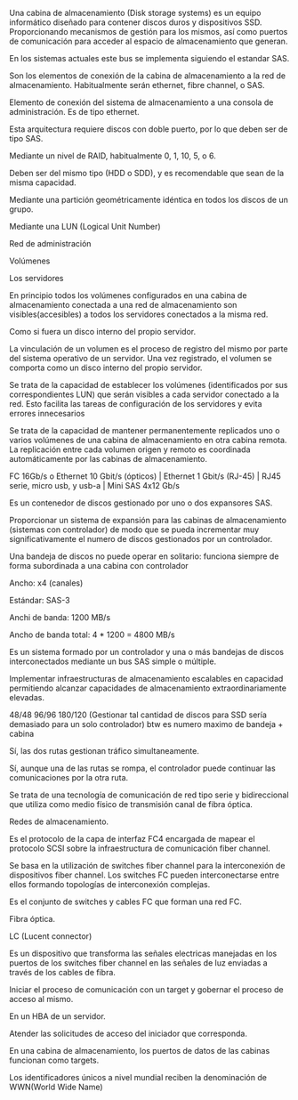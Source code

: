 Una cabina de almacenamiento (Disk storage systems) es un equipo informático diseñado para contener discos duros y dispositivos SSD. Proporcionando mecanismos de gestión para los mismos, así como puertos de comunicación para acceder al espacio de almacenamiento que generan.

En los sistemas actuales este bus se implementa siguiendo el estandar SAS.

Son los elementos de conexión de la cabina de almacenamiento a la red de almacenamiento. Habitualmente serán ethernet, fibre channel, o SAS.

Elemento de conexión del sistema de almacenamiento a una consola de administración. Es de tipo ethernet.

Esta arquitectura requiere discos con doble puerto, por lo que deben ser de tipo SAS.

Mediante un nivel de RAID, habitualmente 0, 1, 10, 5, o 6.

Deben ser del mismo tipo (HDD o SDD), y es recomendable que sean de la misma capacidad.

Mediante una partición geométricamente idéntica en todos los discos de un grupo.

Mediante una LUN (Logical Unit Number)

Red de administración

Volúmenes

Los servidores

En principio todos los volúmenes configurados en una cabina de almacenamiento conectada a una red de almacenamiento son visibles(accesibles) a todos los servidores conectados a la misma red.

Como si fuera un disco interno del propio servidor.

La vinculación de un volumen es el proceso de registro del mismo por parte del sistema operativo de un servidor. Una vez registrado, el volumen se comporta como un disco interno del propio servidor.

Se trata de la capacidad de establecer los volúmenes (identificados por sus correspondientes LUN) que serán visibles a cada servidor conectado a la red. Esto facilita las tareas de configuración de los servidores  y evita errores innecesarios 

Se trata de la capacidad de mantener permanentemente replicados uno o varios volúmenes de una cabina de almacenamiento en otra cabina remota. La replicación entre cada volumen origen y remoto es coordinada automáticamente por las cabinas de almacenamiento.

FC 16Gb/s o Ethernet 10 Gbit/s (ópticos) | Ethernet 1 Gbit/s (RJ-45) | RJ45 serie, micro usb, y usb-a | Mini SAS 4x12 Gb/s

Es un contenedor de discos gestionado por uno o dos expansores SAS.

Proporcionar un sistema de expansión para las cabinas de almacenamiento (sistemas con controlador) de modo que se pueda incrementar muy significativamente el numero de discos gestionados por un controlador.

Una bandeja de discos no puede operar en solitario: funciona siempre de forma subordinada a una cabina con controlador

Ancho: x4 (canales)

Estándar: SAS-3

Anchi de banda: 1200 MB/s

Ancho de banda total: 4 * 1200 = 4800 MB/s

Es un sistema formado por un controlador y una o más bandejas de discos interconectados mediante un bus SAS simple o múltiple.

Implementar infraestructuras de almacenamiento escalables en capacidad permitiendo alcanzar capacidades de almacenamiento extraordinariamente elevadas.

48/48 96/96 180/120 (Gestionar tal cantidad de discos para SSD sería demasiado para un solo controlador) btw es numero maximo de bandeja + cabina

Sí, las dos rutas gestionan tráfico simultaneamente.

Sí, aunque una de las rutas se rompa, el controlador puede continuar las comunicaciones por la otra ruta.

Se trata de una tecnología de comunicación de red tipo serie y bidireccional que utiliza como medio físico de transmisión canal de fibra óptica.

Redes de almacenamiento.

Es el protocolo de la capa de interfaz FC4 encargada de mapear el protocolo SCSI sobre la infraestructura de comunicación fiber channel.

Se basa en la utilización de switches fiber channel para la interconexión de dispositivos fiber channel. Los switches FC pueden interconectarse entre ellos formando topologías de interconexión complejas. 

Es el conjunto de switches y cables FC que forman una red FC.

Fibra óptica.

LC (Lucent connector)

Es un dispositivo que transforma las señales electricas manejadas en los puertos de los switches fiber channel en las señales de luz enviadas a través de los cables de fibra.

Iniciar el proceso de comunicación con un target y gobernar el proceso de acceso al mismo.

En un HBA de un servidor.

Atender las solicitudes de acceso del iniciador que corresponda.

En una cabina de almacenamiento, los puertos de datos de las cabinas funcionan como targets.

Los identificadores únicos a nivel mundial reciben la denominación de WWN(World Wide Name)